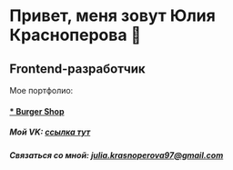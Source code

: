 # Привет, меня зовут Юлия Красноперова 👋
## Frontend-разработчик
Мое портфолио:
#### [* Burger Shop](https://juliakrasnoperova.github.io/Module01-Burger/index.html)
##### Мой VK: [ссылка тут](https://vk.com/id73557381)
##### Связаться со мной: julia.krasnoperova97@gmail.com
